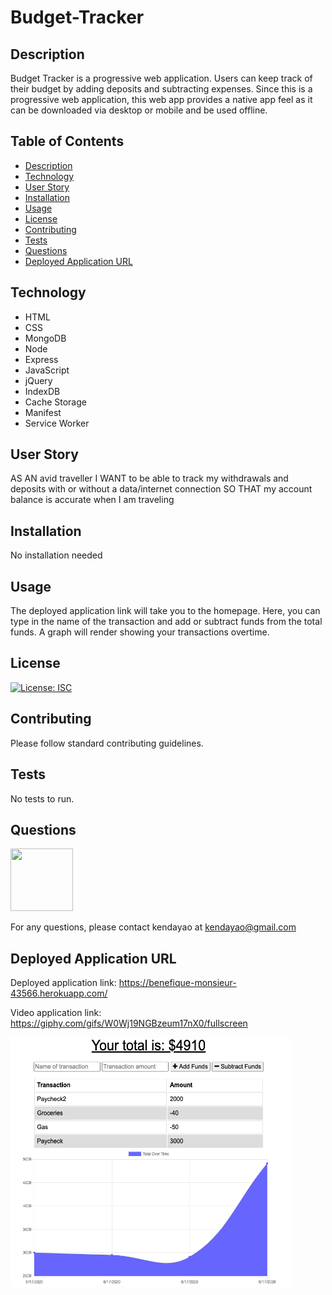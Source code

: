 # Budget-Tracker

## Description

Budget Tracker is a progressive web application. Users can keep track of their budget by adding deposits and subtracting expenses. Since this is a progressive web application, this web app provides a native app feel as it can be downloaded via desktop or mobile and be used offline. 

## Table of Contents

* [Description](#description)
* [Technology](#technology)
* [User Story](#user-story)
* [Installation](#installation)
* [Usage](#usage)
* [License](#license)
* [Contributing](#contributing)
* [Tests](#tests)
* [Questions](#questions)
* [Deployed Application URL](#deployed-application-URL)

## Technology

- HTML
- CSS
- MongoDB
- Node
- Express
- JavaScript
- jQuery
- IndexDB
- Cache Storage
- Manifest
- Service Worker


## User Story


AS AN avid traveller
I WANT to be able to track my withdrawals and deposits with or without a data/internet connection
SO THAT my account balance is accurate when I am traveling


## Installation


No installation needed


## Usage

The deployed application link will take you to the homepage. Here, you can type in the name of the transaction and add or subtract funds from the total funds. A graph will render showing your transactions overtime.



## License


[![License: ISC](https://img.shields.io/badge/License-ISC-blue.svg)](https://opensource.org/licenses/ISC)


## Contributing


Please follow standard contributing guidelines.


## Tests


No tests to run.


## Questions

<img src="https://avatars3.githubusercontent.com/u/62568395?v=4" width="100" height="100">

For any questions, please contact kendayao at kendayao@gmail.com

## Deployed Application URL

Deployed application link: https://benefique-monsieur-43566.herokuapp.com/

Video application link: https://giphy.com/gifs/W0Wj19NGBzeum17nX0/fullscreen

<img src="public/images/budgetapp.png" width="450" height="400">